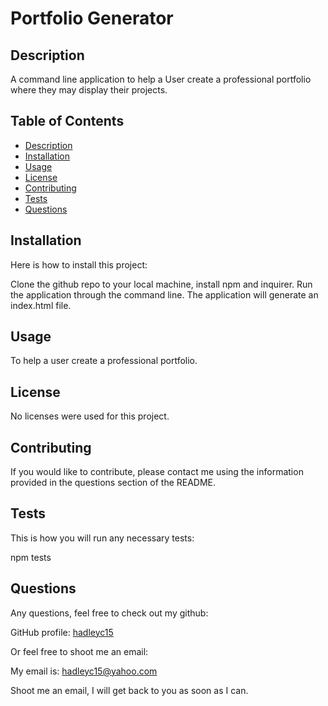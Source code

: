 # Portfolio Generator

  ## Description

  A command line application to help a User create a professional portfolio where they may display their projects.

  ## Table of Contents
  
  * [Description](#description)
  * [Installation](#installation)
  * [Usage](#usage)
  * [License](#license)
  * [Contributing](#contributing)
  * [Tests](#tests)
  * [Questions](#questions)

  ## Installation
  
  Here is how to install this project:

  Clone the github repo to your local machine, install npm and inquirer. Run the application through the command line.  The application will generate an index.html file.

  ## Usage

  To help a user create a professional portfolio.

  ## License
  
  No licenses were used for this project.

  ## Contributing

  If you would like to contribute, please contact me using the information provided in the questions section of the README.

  ## Tests

  This is how you will run any necessary tests:

  npm tests
  
  ## Questions

  Any questions, feel free to check out my github:

  GitHub profile: [hadleyc15](https://github.com/hadleyc15)
    
  Or feel free to shoot me an email:
    
  My email is: [hadleyc15@yahoo.com](mailto:hadleyc15@yahoo.com)
    
  Shoot me an email, I will get back to you as soon as I can.
